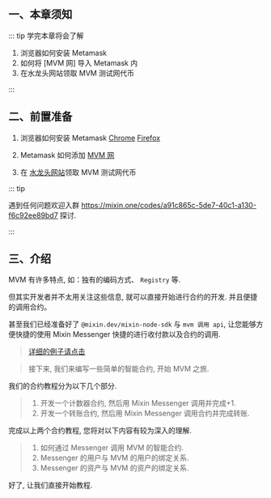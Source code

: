 ## 一、本章须知

::: tip 学完本章将会了解

1. 浏览器如何安装 Metamask
2. 如何将 [MVM 网] 导入 Metamask 内
3. 在水龙头网站领取 MVM 测试网代币

:::

## 二、前置准备

1. 浏览器如何安装 Metamask
   [Chrome](https://chrome.google.com/webstore/detail/metamask/nkbihfbeogaeaoehlefnkodbefgpgknn?hl=zh-CN) [Firefox](https://addons.mozilla.org/zh-CN/firefox/addon/ether-metamask/?utm_source=addons.mozilla.org&utm_medium=referral&utm_content=search)

2. Metamask 如何添加 [MVM 网](/zh/quorum/join)

3. 在 [水龙头网站](https://faucet.test.mixinbots.com/)领取 MVM 测试网代币

::: tip

遇到任何问题欢迎入群 <https://mixin.one/codes/a91c865c-5de7-40c1-a130-f6c92ee89bd7> 探讨.

:::

## 三、介绍

MVM 有许多特点, 如：独有的编码方式、 `Registry` 等.

但其实开发者并不太用关注这些信息, 就可以直接开始进行合约的开发. 并且便捷的调用合约。

甚至我们已经准备好了 `@mixin.dev/mixin-node-sdk` 与 `mvm 调用 api`, 让您能够方便快捷的使用 Mixin Messenger 快捷的进行收付款以及合约的调用.

> [详细的例子请点击](https://github.com/MixinNetwork/bot-api-nodejs-client/blob/main/example/mvm.js)

> 接下来, 我们来编写一些简单的智能合约, 开始 MVM 之旅.

我们的合约教程分为以下几个部分.

> 1. 开发一个计数器合约, 然后用 Mixin Messenger 调用并完成+1.
> 2. 开发一个转账合约, 然后用 Mixin Messenger 调用合约并完成转账.

完成以上两个合约教程, 您将对以下内容有较为深入的理解.

> 1. 如何通过 Messenger 调用 MVM 的智能合约.
> 2. Messenger 的用户与 MVM 的用户的绑定关系.
> 3. Messenger 的资产与 MVM 的资产的绑定关系.

好了, 让我们直接开始教程.
